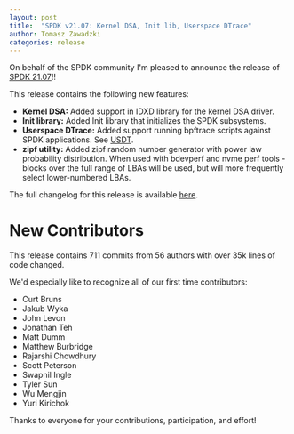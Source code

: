 ```yaml
---
layout: post
title:  "SPDK v21.07: Kernel DSA, Init lib, Userspace DTrace"
author: Tomasz Zawadzki
categories: release
---
```


On behalf of the SPDK community I'm pleased to announce the release of [SPDK 21.07](https://github.com/spdk/spdk/releases/tag/v21.07)!!

This release contains the following new features:

- **Kernel DSA:** Added support in IDXD library for the kernel DSA driver.
- **Init library:** Added Init library that initializes the SPDK subsystems.
- **Userspace DTrace:** Added support running bpftrace scripts against SPDK applications. See [USDT](https://spdk.io/doc/usdt.html).
- **zipf utility:** Added zipf random number generator with power law probability distribution. When used with bdevperf and nvme perf tools - blocks over the full range of LBAs will be used, but will more frequently select lower-numbered LBAs.

The full changelog for this release is available [here](https://github.com/spdk/spdk/releases/tag/v21.07).

# New Contributors

This release contains 711 commits from 56 authors with over 35k lines of code changed.

We'd especially like to recognize all of our first time contributors:

- Curt Bruns [](codespell-ignore)
- Jakub Wyka [](codespell-ignore)
- John Levon [](codespell-ignore)
- Jonathan Teh [](codespell-ignore)
- Matt Dumm [](codespell-ignore)
- Matthew Burbridge [](codespell-ignore)
- Rajarshi Chowdhury [](codespell-ignore)
- Scott Peterson [](codespell-ignore)
- Swapnil Ingle [](codespell-ignore)
- Tyler Sun [](codespell-ignore)
- Wu Mengjin [](codespell-ignore)
- Yuri Kirichok [](codespell-ignore)

Thanks to everyone for your contributions, participation, and effort!
